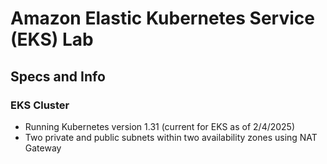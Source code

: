 # Amazon Elastic Kubernetes Service (EKS) Lab

## Specs and Info

### EKS Cluster

- Running Kubernetes version 1.31 (current for EKS as of 2/4/2025)
- Two private and public subnets within two availability zones using NAT Gateway
